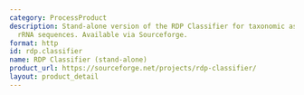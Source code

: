 ```yaml
---
category: ProcessProduct
description: Stand-alone version of the RDP Classifier for taxonomic assignment of
  rRNA sequences. Available via Sourceforge.
format: http
id: rdp.classifier
name: RDP Classifier (stand-alone)
product_url: https://sourceforge.net/projects/rdp-classifier/
layout: product_detail
---
```

